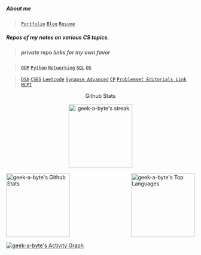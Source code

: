 ##### About me

> [```Portfolio```](https://nazia-shehnaz.netlify.app/)
> [```Blog```](https://geek-a-byte.github.io/)
> [```Resume```](https://resume-of-nazia-shehnaz.netlify.app/)

##### Repos of my notes on various CS topics.

>##### private repo links for my own favor

>[```OOP```](https://github.com/Geek-a-Byte/OOP) 
>[```Python```](https://github.com/Geek-a-Byte/PyHaxx)
>[```Networking```](https://github.com/Geek-a-Byte/Networking)
>[```SQL```](https://github.com/Geek-a-Byte/sql-practice)
>[```OS```](https://github.com/Geek-a-Byte/Operating-Systems-Sessionals)


>[```DSA```](https://github.com/Geek-a-Byte/DSA)
>[```CSES```](https://github.com/Geek-a-Byte/CSES)
>[```Leetcode```](https://github.com/Geek-a-Byte/Leetcode-Solutions)
>[```Synapse Advanced```](https://github.com/Geek-a-Byte/SynapseTrainingResourses)
>[```CP```](https://github.com/Geek-a-Byte/CP)
>[```Problemset Editorials Link```](https://github.com/Geek-a-Byte/Problemsets-Editorials-of-Bangladesh-OnsiteProgrammingContests)
>[```MCPT```](https://github.com/Geek-a-Byte/MCPT_contests)

<p align="center" style="font-weight=500px">
Github Stats
</p>

<p align="center"><a href="https://github.com/geek-a-byte/">
<img title="🔥 Get streak stats for your profile at git.io/streak-stats" height="170px" alt="geek-a-byte's streak" src="https://github-readme-streak-stats.herokuapp.com/?user=geek-a-byte&theme=black-ice&hide_border=true&stroke=0000&background=0D1117"/>
</a></p>

<p>
<a align="left" href="https://github.com/geek-a-byte/github-readme-stats"><img alt="geek-a-byte's Github Stats" height="170px" src="https://github-readme-stats.vercel.app/api?username=geek-a-byte&show_icons=true&count_private=true&theme=react&hide_border=true&bg_color=0D1117" /></a>
<a href="https://github.com/geek-a-byte/"><img align="right" alt="geek-a-byte's Top Languages" height="170px" src="https://github-readme-stats.vercel.app/api/top-langs/?username=geek-a-byte&langs_count=8&count_private=true&layout=compact&theme=react&hide_border=true&bg_color=0D1117" /></a>

<a href="https://github.com/geek-a-byte/github-readme-activity-graph"><img alt="geek-a-byte's Activity Graph" src="https://activity-graph.herokuapp.com/graph?username=geek-a-byte&bg_color=0D1117&color=5BCDEC&line=5BCDEC&point=FFFFFF&hide_border=true" /></a>

